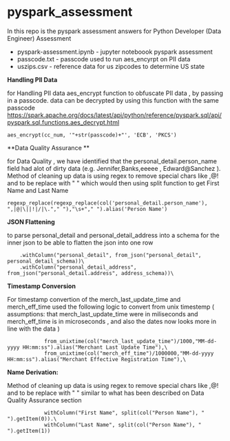 # pyspark_assessment

In this repo is the pyspark assessment answers for Python Developer (Data Engineer) Assessment
* pyspark-assessment.ipynb - jupyter noteboook pyspark assessment 
* passcode.txt - passcode used to run aes_encyrpt on PII data 
* uszips.csv - reference data for us zipcodes to determine US state

**Handling PII Data**

for Handling PII data aes_encrypt function to obfuscate PII data , by passing in a passcode. data can be decrypted by using this function with the same passcode https://spark.apache.org/docs/latest/api/python/reference/pyspark.sql/api/pyspark.sql.functions.aes_decrypt.html

```
aes_encrypt(cc_num, '"+str(passcode)+"', 'ECB', 'PKCS')
 ```


**Data Quality Assurance **

for Data Quality , we have identified that the personal_detail.person_name field had alot of dirty data  (e.g. Jennifer,Banks,eeeee , Edward@Sanchez ). Method of cleaning up data is using regex to remove special chars like ,@! and to be replace with " " which would then using split function to get First Name and Last Name 

``` 
regexp_replace(regexp_replace(col('personal_detail.person_name'), ",|@|\||!|/|\."," "),"\s+"," ").alias('Person Name')
```

**JSON Flattening**

to parse personal_detail and personal_detail_address into a schema for the inner json to be able to flatten the json into one row 
``` 
    .withColumn("personal_detail", from_json("personal_detail", personal_detail_schema))\
    .withColumn("personal_detail_address", from_json("personal_detail.address", address_schema))\
```

**Timestamp Conversion**

For timestamp convertion of the merch_last_update_time and merch_eff_time used the following logic to convert from unix timestemp ( assumptions: that merch_last_update_time were in miliseconds and merch_eff_time is in microseconds , and also the dates now looks more in line with the data )
``` 
            from_unixtime(col("merch_last_update_time")/1000,"MM-dd-yyyy HH:mm:ss").alias("Merchant Last Update Time"),\
            from_unixtime(col("merch_eff_time")/1000000,"MM-dd-yyyy HH:mm:ss").alias("Merchant Effective Registration Time"),\
```

**Name Derivation:**

Method of cleaning up data is using regex to remove special chars like ,@! and to be replace with " " similar to what has been described on Data Quality Assurance section 

``` 
            withColumn("First Name", split(col("Person Name"), " ").getItem(0)).\
            withColumn("Last Name", split(col("Person Name"), " ").getItem(1))
```


